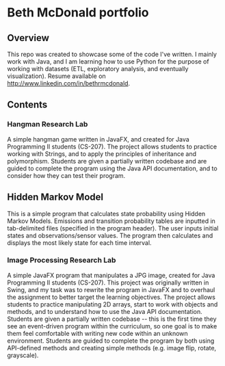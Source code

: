 # Beth McDonald portfolio

## Overview
This repo was created to showcase some of the code I've written. I mainly work with Java, and I am learning how to use Python for the purpose of working with datasets (ETL, exploratory analysis, and eventually visualization).
Resume available on http://www.linkedin.com/in/bethrmcdonald.

## Contents
### Hangman Research Lab
A simple hangman game written in JavaFX, and created for Java Programming II students (CS-207). The project allows students to practice working with Strings, and to apply the principles of inheritance and polymorphism. Students are given a partially written codebase and are guided to complete the program using the Java API documentation, and to consider how they can test their program.

## Hidden Markov Model
This is a simple program that calculates state probability using Hidden Markov Models.  Emissions and transition probability tables are inputted in tab-delimited files (specified in the program header). The user inputs initial states and observations/sensor values. The program then calculates and displays the most likely state for each time interval.

### Image Processing Research Lab
A simple JavaFX program that manipulates a JPG image, created for Java Programming II students (CS-207). This project was originally written in Swing, and my task was to rewrite the program in JavaFX and to overhaul the assignment to better target the learning objectives. The project allows students to practice manipulating 2D arrays, start to work with objects and methods, and to understand how to use the Java API documentation.
Students are given a partially written codebase -- this is the first time they see an event-driven program within the curriculum, so one goal is to make them feel comfortable with writing new code within an unknown environment. Students are guided to complete the program by both using API-defined methods and creating simple methods (e.g. image flip, rotate, grayscale).
